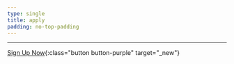 ```yaml
---
type: single
title: apply
padding: no-top-padding
---
```


<hr>

[Sign Up Now](http://bit.ly/listenAVL){:class="button button-purple" target="_new"}